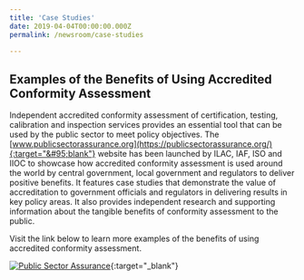 ```yaml
---
title: 'Case Studies'
date: 2019-04-04T00:00:00.000Z
permalink: /newsroom/case-studies

---
```



## Examples of the Benefits of Using Accredited Conformity Assessment

Independent accredited conformity assessment of certification, testing, calibration and inspection services provides an essential tool that can be used by the public sector to meet policy objectives. The [www.publicsectorassurance.org](https://publicsectorassurance.org/){:target="&#95;blank"} website has been launched by ILAC, IAF, ISO and IIOC to showcase how accredited conformity assessment is used around the world by central government, local government and regulators to deliver positive benefits. It features case studies that demonstrate the value of accreditation to government officials and regulators in delivering results in key policy areas. It also provides independent research and supporting information about the tangible benefits of conformity assessment to the public.

Visit the link below to learn more examples of the benefits of using accredited conformity assessment.

[![Public Sector Assurance](/images/press-release/documents/case-studies-public-sector-assurance.jpg)](https://publicsectorassurance.org/){:target="&#95;blank"}
